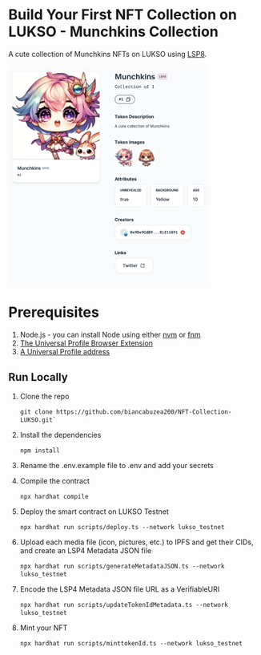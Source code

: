 # Build Your First NFT Collection on LUKSO - Munchkins Collection

A cute collection of Munchkins NFTs on LUKSO using [LSP8](https://docs.lukso.tech/standards/tokens/LSP8-Identifiable-Digital-Asset/).

<img src='./assets/collection.png'
alt="Munchkins"
width="400" />

# Prerequisites

1.  Node.js - you can install Node using either [nvm](https://github.com/nvm-sh/nvm) or [fnm](https://github.com/Schniz/fnm)
2.  [The Universal Profile Browser Extension](https://docs.lukso.tech/install-up-browser-extension)
3.  [A Universal Profile address](https://my.universalprofile.cloud/)

## Run Locally

1. Clone the repo

   ```
   git clone https://github.com/biancabuzea200/NFT-Collection-LUKSO.git`
   ```

2. Install the dependencies

   ```
   npm install
   ```

3. Rename the .env.example file to .env and add your secrets

4. Compile the contract

   ```
   npx hardhat compile
   ```

5. Deploy the smart contract on LUKSO Testnet

   ```
   npx hardhat run scripts/deploy.ts --network lukso_testnet
   ```

6. Upload each media file (icon, pictures, etc.) to IPFS and get their CIDs, and create an LSP4 Metadata JSON file

   ```
   npx hardhat run scripts/generateMetadataJSON.ts --network lukso_testnet
   ```

7. Encode the LSP4 Metadata JSON file URL as a VerifiableURI

   ```
   npx hardhat run scripts/updateTokenIdMetadata.ts --network lukso_testnet
   ```

8. Mint your NFT
   ```
   npx hardhat run scripts/minttokenId.ts --network lukso_testnet
   ```
